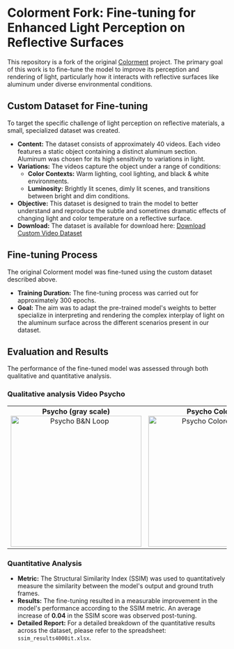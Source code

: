 # Colorment Fork: Fine-tuning for Enhanced Light Perception on Reflective Surfaces

This repository is a fork of the original [Colorment](https://github.com/yyang181/colormnet) project. The primary goal of this work is to fine-tune the model to improve its perception and rendering of light, particularly how it interacts with reflective surfaces like aluminum under diverse environmental conditions.

## Custom Dataset for Fine-tuning

To target the specific challenge of light perception on reflective materials, a small, specialized dataset was created.

* **Content:** The dataset consists of approximately 40 videos. Each video features a static object containing a distinct aluminum section. Aluminum was chosen for its high sensitivity to variations in light.
* **Variations:** The videos capture the object under a range of conditions:
    * **Color Contexts:** Warm lighting, cool lighting, and black & white environments.
    * **Luminosity:** Brightly lit scenes, dimly lit scenes, and transitions between bright and dim conditions.
* **Objective:** This dataset is designed to train the model to better understand and reproduce the subtle and sometimes dramatic effects of changing light and color temperature on a reflective surface.
* **Download:** The dataset is available for download here:
    [Download Custom Video Dataset](https://liveunibo-my.sharepoint.com/:u:/g/personal/giuseppe_spathis_studio_unibo_it/Eev3GPxlMJpCuPoKQQ3CHdsBpysrXeM5c9C3-Ycl80oruw?e=Jt6Hq7)

## Fine-tuning Process

The original Colorment model was fine-tuned using the custom dataset described above.

* **Training Duration:** The fine-tuning process was carried out for approximately 300 epochs.
* **Goal:** The aim was to adapt the pre-trained model's weights to better specialize in interpreting and rendering the complex interplay of light on the aluminum surface across the different scenarios present in our dataset.

## Evaluation and Results

The performance of the fine-tuned model was assessed through both qualitative and quantitative analysis.

### Qualitative analysis Video Psycho

<table>
  <tr>
    <td align="center">
      <strong>Psycho (gray scale)</strong><br>
      <img src="https://github.com/GiuseppeSpathis/colormnet/blob/main/psycho.gif" alt="Psycho B&N Loop" width="300">
    </td>
    <td align="center">
      <strong>Psycho Colored</strong><br>
      <img src="https://github.com/GiuseppeSpathis/colormnet/blob/main/psychoColored.gif" alt="Psycho Colored Loop" width="300">
    </td>
    <td align="center">
      <strong>Psycho Post-Tuned</strong><br>
      <img src="https://github.com/GiuseppeSpathis/colormnet/blob/main/psychoColoredPostTuning.gif" alt="Psycho Post-Tuned Loop" width="300">
    </td>
  </tr>
</table>

### Quantitative Analysis
* **Metric:** The Structural Similarity Index (SSIM) was used to quantitatively measure the similarity between the model's output and ground truth frames.
* **Results:** The fine-tuning resulted in a measurable improvement in the model's performance according to the SSIM metric. An average increase of **0.04** in the SSIM score was observed post-tuning.
* **Detailed Report:** For a detailed breakdown of the quantitative results across the dataset, please refer to the spreadsheet: `ssim_results4000it.xlsx`.


